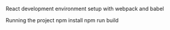 React development environment setup with webpack and babel

Running the project
npm install 
npm run build 


